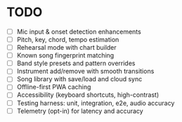 # TODO

- [ ] Mic input & onset detection enhancements
- [ ] Pitch, key, chord, tempo estimation
- [ ] Rehearsal mode with chart builder
- [ ] Known song fingerprint matching
- [ ] Band style presets and pattern overrides
- [ ] Instrument add/remove with smooth transitions
- [ ] Song library with save/load and cloud sync
- [ ] Offline-first PWA caching
- [ ] Accessibility (keyboard shortcuts, high-contrast)
- [ ] Testing harness: unit, integration, e2e, audio accuracy
- [ ] Telemetry (opt-in) for latency and accuracy

